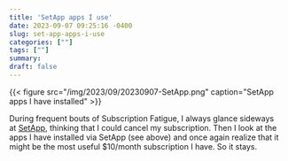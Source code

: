 ```yaml
---
title: 'SetApp apps I use'
date: 2023-09-07 09:25:16 -0400
slug: set-app-apps-i-use
categories: [""]
tags: [""]
summary: 
draft: false
---
```


{{< figure src="/img/2023/09/20230907-SetApp.png" caption="SetApp apps I have installed" >}}

During frequent bouts of Subscription Fatigue, I always glance sideways at [SetApp](https://setapp.com/), thinking that I could cancel my subscription. Then I look at the apps I have installed via SetApp (see above) and once again realize that it might be the most useful $10/month subscription I have. So it stays.
